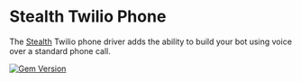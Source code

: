 # Stealth Twilio Phone

The [Stealth](https://github.com/hellostealth/stealth) Twilio phone driver adds the ability to build your bot using voice over a standard phone call.

[![Gem Version](https://badge.fury.io/rb/stealth-twilio.svg)](https://badge.fury.io/rb/stealth-twilio)
